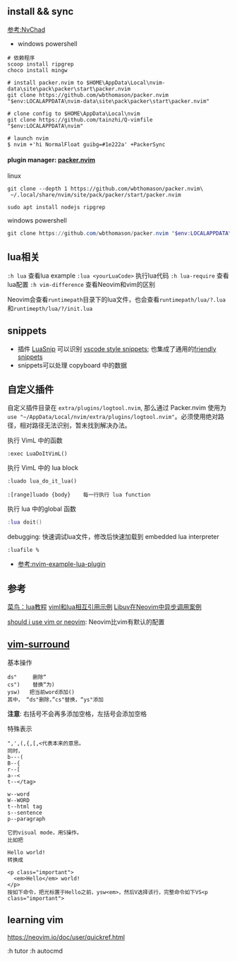 ## install && sync
[参考:NvChad](https://nvchad.netlify.app/getting-started/setup)
- windows powershell
```shell
# 依赖程序
scoop install ripgrep
choco install mingw

# install packer.nvim to $HOME\AppData\Local\nvim-data\site\pack\packer\start\packer.nvim
git clone https://github.com/wbthomason/packer.nvim "$env:LOCALAPPDATA\nvim-data\site\pack\packer\start\packer.nvim"

# clone config to $HOME\AppData\Local\nvim
git clone https://github.com/tainzhi/Q-vimfile "$env:LOCALAPPDATA\nvim"

# launch nvim
$ nvim +'hi NormalFloat guibg=#1e222a' +PackerSync
```
#### plugin manager: [packer.nvim](https://github.com/wbthomason/packer.nvim#notices)

linux
```shell
git clone --depth 1 https://github.com/wbthomason/packer.nvim\
 ~/.local/share/nvim/site/pack/packer/start/packer.nvim

sudo apt install nodejs ripgrep
```

windows powershell 
```powershell
git clone https://github.com/wbthomason/packer.nvim "$env:LOCALAPPDATA\nvim-data\site\pack\packer\start\packer.nvim"

```

## lua相关
`:h lua` 查看lua example
`:lua <yourLuaCode>` 执行lua代码
`:h lua-require` 查看lua配置
`:h vim-difference` 查看Neovim和vim的区别

Neovim会查看`runtimepath`目录下的lua文件，也会查看`runtimepath/lua/?.lua`和`runtimepth/lua/?/init.lua`

## snippets
- 插件 [LuaSnip](https://github.com/L3MON4D3/LuaSnip/blob/master/Examples/snippets.lua) 可以识别 [vscode style snippets](https://code.visualstudio.com/docs/editor/userdefinedsnippets); 也集成了通用的[friendly snippets](https://github.com/rafamadriz/friendly-snippets/blob/main/README.md)
- snippets可以处理 copyboard 中的数据

## 自定义插件

自定义插件目录在 `extra/plugins/logtool.nvim`, 那么通过 Packer.nvim 使用为 `use "~/AppData/Local/nvim/extra/plugins/logtool.nvim"`。必须使用绝对路径，相对路径无法识别，暂未找到解决办法。

执行 VimL 中的函数
```viml
:exec LuaDoItVimL()
```
执行 VimL 中的 lua block
```
:luado lua_do_it_lua()

:[range]luado {body}    每一行执行 lua function
```
执行 lua 中的global 函数
```lua
:lua doit()
```
debugging: 快速调试lua文件，修改后快速加载到 embedded lua interpreter
```
:luafile %
```

- [参考:nvim-example-lua-plugin](https://github.com/jacobsimpson/nvim-example-lua-plugin)

## 参考
[菜鸟：lua教程](https://www.runoob.com/lua/lua-coroutine.html)
[viml和lua相互引用示例](https://teukka.tech/luanvim.html)
[Libuv在Neovim中异步调用案例](https://teukka.tech/luanvim.html)


[should i use vim or neovim](https://www.reddit.com/r/vim/comments/opvv66/should_i_use_vim_or_neovim/): Neovim比vim有默认的配置


## [vim-surround](https://github.com/tpope/vim-surround)
基本操作
```
ds"     删除“
cs")    替换“为)
ysw)   把当前word添加()
其中， “ds"删除，”cs"替换，“ys"添加
```
**注意**: 右括号不会再多添加空格，左括号会添加空格

特殊表示
```
",',(,{,[,<代表本来的意思。
同时，
b---(
B--{
r--[
a--<
t--</tag>

w--word
W--WORD
t--html tag
s--sentence
p--paragraph

它的visual mode，用S操作。
比如把

Hello world!
转换成

<p class="important">
  <em>Hello</em> world!
</p>
按如下命令，把光标置于Hello之前，ysw<em>，然后V选择该行，完整命令如下VS<p class="important">
```

## learning vim
https://neovim.io/doc/user/quickref.html

:h tutor
:h autocmd
